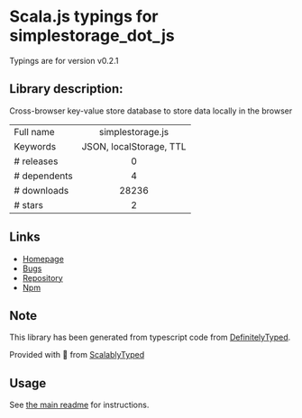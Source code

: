 
# Scala.js typings for simplestorage_dot_js

Typings are for version v0.2.1

## Library description:
Cross-browser key-value store database to store data locally in the browser

|                    |                 |
| ------------------ | :-------------: |
| Full name          | simplestorage.js |
| Keywords           | JSON, localStorage, TTL |
| # releases         | 0 |
| # dependents       | 4 |
| # downloads        | 28236 |
| # stars            | 2 |

## Links
- [Homepage](https://github.com/andris9/simpleStorage)
- [Bugs](https://github.com/andris9/simpleStorage/issues)
- [Repository](https://github.com/andris9/simpleStorage)
- [Npm](https://www.npmjs.com/package/simplestorage.js)
    


## Note
This library has been generated from typescript code from [DefinitelyTyped](https://definitelytyped.org).

Provided with :purple_heart: from [ScalablyTyped](https://github.com/oyvindberg/ScalablyTyped)

## Usage
See [the main readme](../../readme.md) for instructions.


